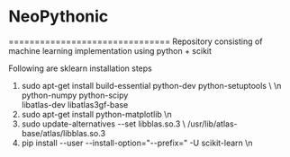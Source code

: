 # NeoPythonic
===============================
Repository consisting of machine learning implementation using python + scikit

Following are sklearn installation steps
1. sudo apt-get install build-essential python-dev python-setuptools \ \n
    python-numpy python-scipy \
    libatlas-dev libatlas3gf-base
2. sudo apt-get install python-matplotlib \n
3. sudo update-alternatives --set libblas.so.3 \ 
   /usr/lib/atlas-base/atlas/libblas.so.3
4.  pip install --user --install-option="--prefix=" -U scikit-learn \n
